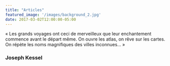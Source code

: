 ```yaml
---
title: "Articles"
featured_image: '/images/background_2.jpg'
date: 2017-03-02T12:00:00-05:00
---
```


« Les grands voyages ont ceci de merveilleux que leur enchantement commence avant le départ même. On ouvre les atlas, on rêve sur les cartes. On répète les noms magnifiques des villes inconnues… »      

### Joseph Kessel